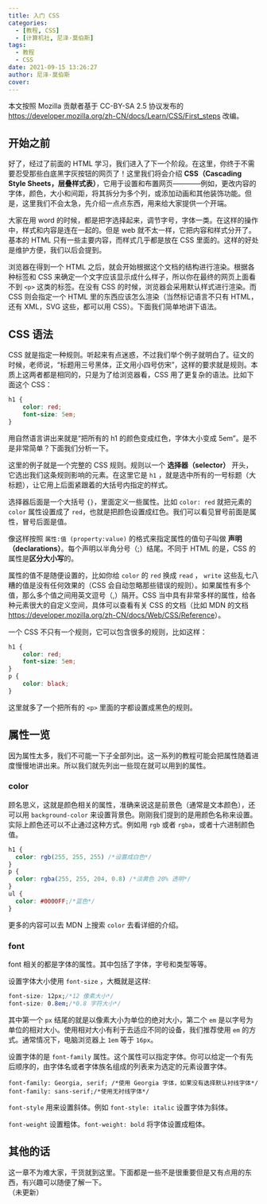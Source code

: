 ```yaml
---
title: 入门 CSS
categories:
  - [教程, CSS]
  - [计算机社, 尼泽·莫伯斯]
tags:
  - 教程
  - CSS
date: 2021-09-15 13:26:27
author: 尼泽·莫伯斯
cover:
---
```


本文按照 Mozilla 贡献者基于 CC-BY-SA 2.5 协议发布的 <https://developer.mozilla.org/zh-CN/docs/Learn/CSS/First_steps> 改编。

## 开始之前

好了，经过了前面的 HTML 学习，我们进入了下一个阶段。在这里，你终于不需要忍受那些白底黑字灰按钮的网页了！这里我们将会介绍 **CSS（Cascading Style Sheets，层叠样式表）**，它用于设置和布置网页————例如，更改内容的字体，颜色，大小和间距，将其拆分为多个列，或添加动画和其他装饰功能。但是，这里我们不会太急，先介绍一点点东西，用来给大家提供一个开端。

大家在用 word 的时候，都是把字选择起来，调节字号，字体一类。在这样的操作中，样式和内容是连在一起的。但是 web 就不太一样，它把内容和样式分开了。基本的 HTML 只有一些主要内容，而样式几乎都是放在 CSS 里面的。这样的好处是维护方便，我们以后会提到。

浏览器在得到一个 HTML 之后，就会开始根据这个文档的结构进行渲染。根据各种标签和 CSS 来确定一个文字应该显示成什么样子，所以你在最终的网页上面看不到 `<p>` 这类的标签。在没有 CSS 的时候，浏览器会采用默认样式进行渲染。而 CSS 则会指定一个 HTML 里的东西应该怎么渲染（当然标记语言不只有 HTML， 还有 XML，SVG 这些，都可以用 CSS）。下面我们简单地讲下语法。

## CSS 语法

CSS 就是指定一种规则。听起来有点迷惑，不过我们举个例子就明白了。征文的时候，老师说，“标题用三号黑体，正文用小四号仿宋”，这样的要求就是规则。本质上这两者都是相同的，只是为了给浏览器看，CSS 用了更复杂的语法。比如下面这个 CSS：

``` css
h1 {
    color: red;
    font-size: 5em;
}
```

用自然语言讲出来就是“把所有的 h1 的颜色变成红色，字体大小变成 5em”。是不是非常简单？下面我们分析一下。  

这里的例子就是一个完整的 CSS 规则。规则以一个 **选择器（selector）** 开头，它选出我们这条规则影响的元素。在这里它是 `h1` ，就是选中所有的一号标题（大标题），让它用上后面紧跟着的大括号内指定的样式。  

选择器后面是一个大括号 `{}`，里面定义一些属性。比如 `color: red` 就把元素的 `color` 属性设置成了 `red`，也就是把颜色设置成红色。我们可以看见冒号前面是属性，冒号后面是值。  

像这样按照 `属性:值 (property:value)` 的格式来指定属性的值句子叫做 **声明（declarations）**。每个声明以半角分号（;）结尾。不同于 HTML 的是，CSS 的属性是**区分大小写**的。

属性的值不是随便设置的，比如你给 `color` 的 `red` 换成 `read` ， `write` 这些乱七八糟的值是没有任何效果的（CSS 会自动忽略那些错误的规则）。如果属性有多个值，那么多个值之间用英文逗号（,）隔开。CSS 当中具有非常多样的属性，给各种元素很大的自定义空间，具体可以查看有关 CSS 的文档（比如 MDN 的文档 <https://developer.mozilla.org/zh-CN/docs/Web/CSS/Reference>）。

一个 CSS 不只有一个规则，它可以包含很多的规则，比如这样：

``` css
h1 {
    color: red;
    font-size: 5em;
}
p {
    color: black;
}
```

这里就多了一个把所有的 `<p>` 里面的字都设置成黑色的规则。

## 属性一览

因为属性太多，我们不可能一下子全部列出。这一系列的教程可能会把属性随着进度慢慢地讲出来。所以我们就先列出一些现在就可以用到的属性。

### color

顾名思义，这就是颜色相关的属性，准确来说这是前景色（通常是文本颜色），还可以用 `background-color` 来设置背景色。刚刚我们提到的是用颜色名称来设置。实际上颜色还可以不止通过这种方式。例如用 `rgb` 或者 `rgba`，或者十六进制颜色值。
``` css
h1 {
  color: rgb(255, 255, 255) /*设置成白色*/
}
p {
  color: rgba(255, 255, 204, 0.8) /*淡黄色 20% 透明*/
}
ul {
  color: #0000FF;/*蓝色*/
}
```

更多的内容可以去 MDN 上搜索 `color` 去看详细的介绍。

### font

font 相关的都是字体的属性。其中包括了字体，字号和类型等等。

设置字体大小使用 `font-size` ，大概就是这样:

``` css
font-size: 12px;/*12 像素大小*/
font-size: 0.8em;/*0.8 字符大小*/
```

其中第一个 `px` 结尾的就是以像素大小为单位的绝对大小，第二个 `em` 是以字号为单位的相对大小。使用相对大小有利于去适应不同的设备，我们推荐使用 `em` 的方式。通常情况下，电脑浏览器上 `1em` 等于 `16px`。

设置字体的是 `font-family` 属性。这个属性可以指定字体。你可以给定一个有先后顺序的，由字体名或者字体族名组成的列表来为选定的元素设置字体。

```
font-family: Georgia, serif; /*使用 Georgia 字体，如果没有选择默认衬线字体*/
font-family: sans-serif;/*使用无衬线字体*/
```

`font-style` 用来设置斜体。例如 `font-style: italic` 设置字体为斜体。

`font-weight` 设置粗体。`font-weight: bold` 将字体设置成粗体。

## 其他的话

这一章不为难大家，干货就到这里。下面都是一些不是很重要但是又有点用的东西，有兴趣可以随便了解一下。  
（未更新）
